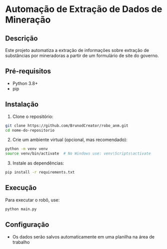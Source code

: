# Automação de Extração de Dados de Mineração

## Descrição
Este projeto automatiza a extração de informações sobre extração de substâncias por mineradoras a partir de um formulário de site do governo.

## Pré-requisitos
- Python 3.8+
- pip

## Instalação

1. Clone o repositório:
```bash
git clone https://github.com/BrunodCreator/robo_anm.git
cd nome-do-repositorio
```

2. Crie um ambiente virtual (opcional, mas recomendado):
```bash
python -m venv venv
source venv/bin/activate  # No Windows use: venv\Scripts\activate
```

3. Instale as dependências:
```bash
pip install -r requirements.txt
```

## Execução
Para executar o robô, use:
```bash
python main.py
```

## Configuração
- Os dados serão salvos automaticamente em uma planilha na área de trabalho